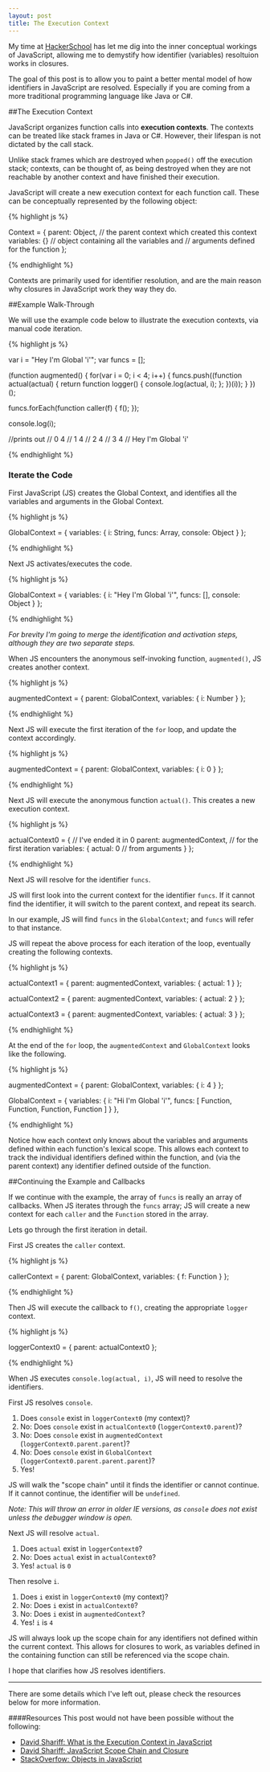 ```yaml
---
layout: post
title: The Execution Context
---
```


My time at [HackerSchool](http://hackerschool.com) has let me dig into the 
inner conceptual workings of JavaScript, allowing me to demystify how 
identifier (variables) resoltuion works in closures.

The goal of this post is to allow you to paint a better mental model of
how identifiers in JavaScript are resolved. Especially if you are coming
from a more traditional programming language like Java or C#.

##The Execution Context

JavaScript organizes function calls into __execution contexts__. The contexts
can be treated like stack frames in Java or C#. However, their lifespan is 
not dictated by the call stack.

Unlike stack frames which are destroyed when `popped()` off the 
execution stack; contexts, can be thought of, as being destroyed when
they are not reachable by another context and have finished their execution.

JavaScript will create a new execution context for each function call. These 
can be conceptually represented by the following object:

{% highlight js %}

Context = {
  parent: Object, // the parent context which created this context
  variables: {}   // object containing all the variables and
                  // arguments defined for the function
};

{% endhighlight %}

Contexts are primarily used for identifier resolution,
and are the main reason why closures in JavaScript work they way they do.

##Example Walk-Through

We will use the example code below to illustrate the execution contexts,
via manual code iteration.

{% highlight js %}

var i = "Hey I'm Global 'i'";
var funcs = [];

(function augmented() {
  for(var i = 0; i < 4; i++) {
    funcs.push((function actual(actual) {
      return function logger() {
        console.log(actual, i);
      };
    })(i));
  }
})();

funcs.forEach(function caller(f) {
  f(); 
});

console.log(i);

//prints out
// 0 4
// 1 4
// 2 4
// 3 4
// Hey I'm Global 'i'

{% endhighlight %}

### Iterate the Code

First JavaScript (JS) creates the Global Context, and identifies all
the variables and arguments in the Global Context.

{% highlight js %}

GlobalContext = {
  variables: {
    i: String,
    funcs: Array,
    console: Object
  }
};

{% endhighlight %}

Next JS activates/executes the code.

{% highlight js %}

GlobalContext = {
  variables: {
    i: "Hey I'm Global 'i'",
    funcs: [],
    console: Object
  }
};

{% endhighlight %}

*For brevity I'm going to merge the identification and activation steps,
although they are two separate steps.*

When JS encounters the anonymous self-invoking function, 
`augmented()`, JS creates another context.

{% highlight js %}

augmentedContext = {
  parent: GlobalContext,
  variables: {
    i: Number
  }
};

{% endhighlight %}

Next JS will execute the first iteration of the `for` loop, and update
the context accordingly.

{% highlight js %}

augmentedContext = {
  parent: GlobalContext,
  variables: {
    i: 0
  }
};

{% endhighlight %} 

Next JS will execute the anonymous function `actual()`. This creates
a new execution context.

{% highlight js %}

actualContext0 = {            // I've ended it in 0 
  parent: augmentedContext,   // for the first iteration
  variables: {
    actual: 0                 // from arguments
  }
};

{% endhighlight %}

Next JS will resolve for the identifier `funcs`.

JS will first look into the current context for the identifier `funcs`.
If it cannot find the identifier, it will switch to the parent context,
and repeat its search.

In our example, JS will find `funcs` in the `GlobalContext`; and `funcs`
will refer to that instance.

JS will repeat the above process for each iteration of the loop,
eventually creating the following contexts.

{% highlight js %}

actualContext1 = {
  parent: augmentedContext,
  variables: {
    actual: 1
  }
};

actualContext2 = {
  parent: augmentedContext,
  variables: {
    actual: 2
  }
};

actualContext3 = {
  parent: augmentedContext,
  variables: {
    actual: 3
  }
};

{% endhighlight %}

At the end of the `for` loop, the `augmentedContext` and `GlobalContext`
looks like the following.

{% highlight js %}

augmentedContext = {
  parent: GlobalContext,
  variables: {
    i: 4
  }
};

GlobalContext = {
  variables: {
    i: "Hi I'm Global 'i'",
    funcs: [
      Function,
      Function,
      Function,
      Function
    ]
  }
},

{% endhighlight %}

Notice how each context only knows about the variables and arguments
defined within each function's lexical scope. This allows each 
context to track the individual identifiers defined within the function,
and (via the parent context) any identifier defined outside of the function.

##Continuing the Example and Callbacks

If we continue with the example, the array of `funcs` is really an
array of callbacks. When JS iterates through the `funcs` array; JS
will create a new context for each `caller` and the `Function` 
stored in the array.

Lets go through the first iteration in detail.

First JS creates the `caller` context.

{% highlight js %}

callerContext = {
  parent: GlobalContext,
  variables: {
    f: Function
  }
};

{% endhighlight %}

Then JS will execute the callback to `f()`, creating the
appropriate `logger` context.

{% highlight js %}

loggerContext0 = {
  parent: actualContext0
};

{% endhighlight %}

When JS executes `console.log(actual, i)`, JS will need 
to resolve the identifiers.

First JS resolves `console`.

1. Does `console` exist in `loggerContext0` (my context)?
2. No: Does `console` exist in `actualContext0` (`loggerContext0.parent`)?
3. No: Does `console` exist in `augmentedContext` (`loggerContext0.parent.parent`)?
4. No: Does `console` exist in `GlobalContext` (`loggerContext0.parent.parent.parent`)?
5. Yes!

JS will walk the "scope chain" until it finds the identifier or cannot continue.
If it cannot continue, the identifier will be `undefined`. 

*Note: This will throw an error in older IE versions, as `console` does not exist unless the 
debugger window is open.*

Next JS will resolve `actual`.

1. Does `actual` exist in `loggerContext0`?
2. No: Does `actual` exist in `actualContext0`?
3. Yes! `actual` is `0`

Then resolve `i`.

1. Does `i` exist in `loggerContext0` (my context)?
2. No: Does `i` exist in `actualContext0`?
3. No: Does `i` exist in `augmentedContext`?
3. Yes! `i` is `4`

JS will always look up the scope chain for any identifiers not defined 
within the current context. This allows for closures to work, as variables
defined in the containing function can still be referenced via the scope chain.

I hope that clarifies how JS resolves identifiers.

-------

There are some details which I've left out, please check the resources
below for more information.


####Resources
This post would not have been possible without the following:

* [David Shariff: What is the Execution Context in JavaScript](http://davidshariff.com/blog/what-is-the-execution-context-in-javascript/)
* [David Shariff: JavaScript Scope Chain and Closure](http://davidshariff.com/blog/javascript-scope-chain-and-closures/)
* [StackOverfow: Objects in JavaScript](http://stackoverflow.com/questions/3691125/objects-in-javascript)

